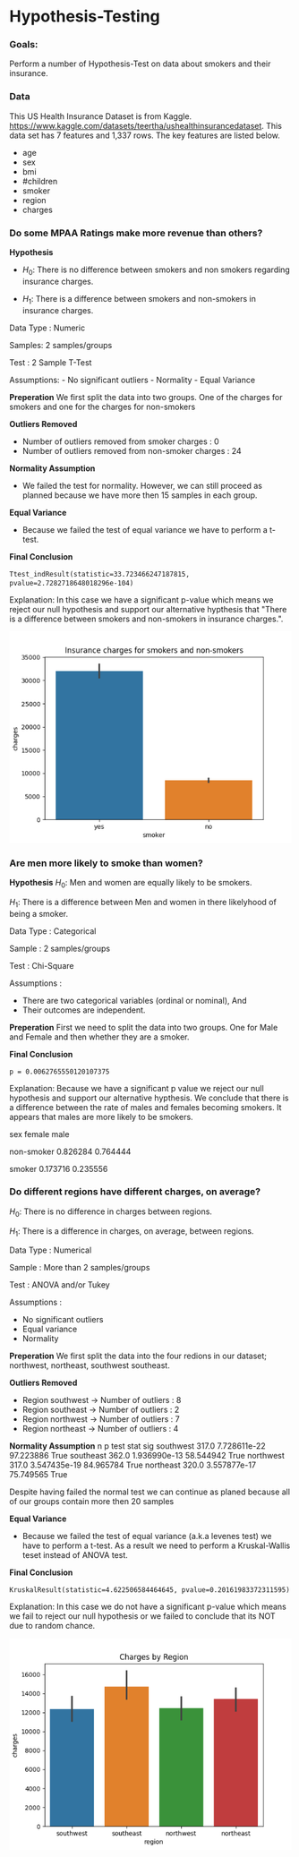 # Hypothesis-Testing
 
### Goals: 
 Perform a number of Hypothesis-Test on data about smokers and their insurance.
 
### Data
This US Health Insurance Dataset is from Kaggle. https://www.kaggle.com/datasets/teertha/ushealthinsurancedataset. 
This data set has 7 features and 1,337 rows. The key features are listed below. 
 - age
 - sex
 - bmi
 - #children
 - smoker
 - region
 - charges
 
### **Do some MPAA Ratings make more revenue than others?**
**Hypothesis**

 - $H_0$: There is no difference between smokers and non smokers regarding insurance charges.

 - $H_1$: There is a difference between smokers and non-smokers in insurance charges.

Data Type : Numeric

Samples: 2 samples/groups

Test : 2 Sample T-Test

Assumptions: 
    - No significant outliers 
    - Normality 
    - Equal Variance 

**Preperation**
We first split the data into two groups. One of the charges for smokers and one for the charges for non-smokers

**Outliers Removed**
 - Number of outliers removed from smoker charges : 0
 - Number of outliers removed from non-smoker charges : 24
 
**Normality Assumption**
 - We failed the test for normality. However, we can still proceed as planned because we have more then 15 samples in each group.

**Equal Variance**
 - Because we failed the test of equal variance we have to perform a t-test. 


**Final Conclusion**

    Ttest_indResult(statistic=33.723466247187815, pvalue=2.7282718648018296e-104)
Explanation: In this case we have a significant p-value which means we reject our null hypothesis and support our alternative hypthesis that "There is a difference between smokers and non-smokers in insurance charges.".

![png](Visuals/charges_barplot.png)

### **Are men more likely to smoke than women?**
**Hypothesis**
$H_0$: Men and women are equally likely to be smokers.

$H_1$: There is a difference between Men and women in there likelyhood of being a smoker. 

Data Type : Categorical

Sample : 2 samples/groups

Test : Chi-Square

Assumptions : 
 - There are two categorical variables (ordinal or nominal), And
 - Their outcomes are independent.
 
**Preperation**
First we need to split the data into two groups. One for Male and Female and then whether they are a smoker.

**Final Conclusion**

    p = 0.0062765550120107375
Explanation: Because we have a significant p value we reject our null hypothesis and support our alternative hypthesis. We conclude that there is a difference between the rate of males and females becoming smokers. It appears that males are more likely to be smokers. 

sex        female   male

non-smoker 0.826284 0.764444

smoker     0.173716 0.235556

### **Do different regions have different charges, on average?**
$H_0$: There is no difference in charges between regions.

$H_1$: There is a difference in charges, on average, between regions.

Data Type : Numerical

Sample : More than 2 samples/groups

Test : ANOVA and/or Tukey

Assumptions : 
 - No significant outliers 
 - Equal variance 
 - Normality
 
**Preperation**
We first split the data into the four redions in our dataset; northwest, northeast, southwest southeast.

**Outliers Removed**
 - Region southwest -> Number of outliers :  8
 - Region southeast -> Number of outliers :  2
 - Region northwest -> Number of outliers :  7
 - Region northeast -> Number of outliers :  4
 
**Normality Assumption**
            n       p               test stat   sig
southwest	317.0	7.728611e-22	97.223886	True
southeast	362.0	1.936990e-13	58.544942	True
northwest	317.0	3.547435e-19	84.965784	True
northeast	320.0	3.557877e-17	75.749565	True

Despite having failed the normal test we can continue as planed because all of our groups contain more then 20 samples

**Equal Variance**
 - Because we failed the test of equal variance (a.k.a levenes test) we have to perform a t-test. As a result we need to perform a Kruskal-Wallis teset instead of ANOVA test.
 


**Final Conclusion**

    KruskalResult(statistic=4.622506584464645, pvalue=0.20161983372311595)
Explanation: In this case we do not have a significant p-value which means we fail to reject our null hypothesis or we failed to conclude that its NOT due to random chance. 

![png](Visuals/chargesbyregion_barplot.png)
